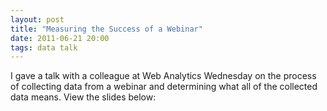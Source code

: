 ```yaml
---
layout: post
title: "Measuring the Success of a Webinar"
date: 2011-06-21 20:00
tags: data talk
---
```


I gave a talk with a colleague at Web Analytics Wednesday on the process of
collecting data from a webinar and determining what all of the collected data
means. View the slides below:

<script async class="speakerdeck-embed"
data-id="67b07160d1f3013048455eac219e74d9" data-ratio="1.33507170795306"
src="//speakerdeck.com/assets/embed.js"></script>
